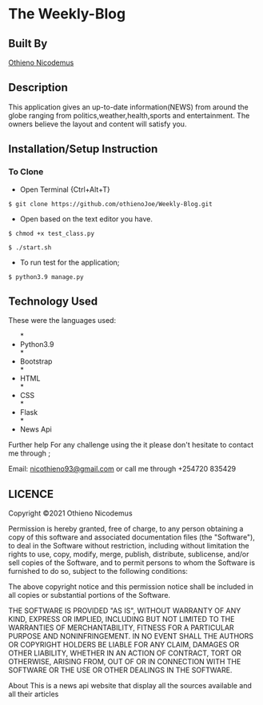 # The Weekly-Blog

## Built By

<a href="https://othienojoe.github.io/Nicodemus-Othieno/">Othieno Nicodemus</a>

## Description

This application gives an up-to-date information(NEWS) from around the globe ranging from politics,weather,health,sports and entertainment.
The owners believe the layout and content will satisfy you.

## Installation/Setup Instruction

### To Clone

* Open Terminal {Ctrl+Alt+T}

`$ git clone https://github.com/othienoJoe/Weekly-Blog.git`

* Open based on the text editor you have.

`$ chmod +x test_class.py`

`$ ./start.sh`

* To run test for the application;

`$ python3.9 manage.py`

## Technology Used

These were the languages used:

<ul>
*<li>Python3.9</li>
* <li>Bootstrap</li>
*<li>HTML</li>
* <li>CSS</li>
*<li>Flask</li>
* <li>News Api</li>
</ul>

Further help
For any challenge using the it please don't hesitate to contact me through ;

Email: nicothieno93@gmail.com or call me through +254720 835429

## LICENCE
Copyright ©2021 Othieno Nicodemus

Permission is hereby granted, free of charge, to any person obtaining a copy of this software and associated documentation files (the "Software"), to deal in the Software without restriction, including without limitation the rights to use, copy, modify, merge, publish, distribute, sublicense, and/or sell copies of the Software, and to permit persons to whom the Software is furnished to do so, subject to the following conditions:

The above copyright notice and this permission notice shall be included in all copies or substantial portions of the Software.

THE SOFTWARE IS PROVIDED "AS IS", WITHOUT WARRANTY OF ANY KIND, EXPRESS OR IMPLIED, INCLUDING BUT NOT LIMITED TO THE WARRANTIES OF MERCHANTABILITY, FITNESS FOR A PARTICULAR PURPOSE AND NONINFRINGEMENT. IN NO EVENT SHALL THE AUTHORS OR COPYRIGHT HOLDERS BE LIABLE FOR ANY CLAIM, DAMAGES OR OTHER LIABILITY, WHETHER IN AN ACTION OF CONTRACT, TORT OR OTHERWISE, ARISING FROM, OUT OF OR IN CONNECTION WITH THE SOFTWARE OR THE USE OR OTHER DEALINGS IN THE SOFTWARE.

About
This is a news api website that display all the sources available and all their articles

